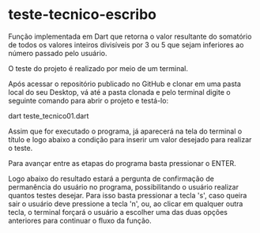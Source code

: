 # teste-tecnico-escribo

Função implementada em Dart que retorna o valor resultante do somatório de todos os valores inteiros divisíveis por 3 ou 5 que sejam inferiores ao número passado pelo usuário.

O teste do projeto é realizado por meio de um terminal.

Após acessar o repositório publicado no GitHub e clonar em uma pasta local do seu Desktop, vá até a pasta clonada e pelo terminal digite o seguinte comando para abrir o projeto e testá-lo: 

dart teste_tecnico01.dart

Assim que for executado o programa, já aparecerá na tela do terminal o título e logo abaixo a condição para inserir um valor desejado para realizar o teste.

Para avançar entre as etapas do programa basta pressionar o ENTER.

Logo abaixo do resultado estará a pergunta de confirmação de permanência do usuário no programa, possibilitando o usuário realizar quantos testes desejar. Para isso basta pressionar a tecla 's', caso queira sair o usuário deve pressione a tecla 'n', ou, ao clicar em qualquer outra tecla, o terminal forçará o usuário a escolher uma das duas opções anteriores para continuar o fluxo da função.


